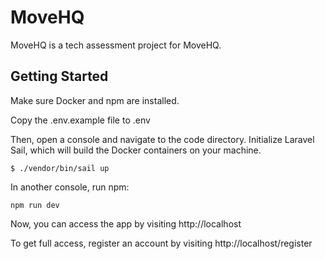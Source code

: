 # MoveHQ

MoveHQ is a tech assessment project for MoveHQ.

## Getting Started

Make sure Docker and npm are installed.

Copy the .env.example file to .env

Then, open a console and navigate to the code directory.  Initialize Laravel Sail, which will build the Docker containers on your machine.

`
$ ./vendor/bin/sail up
`

In another console, run npm:

`npm run dev`

Now, you can access the app by visiting http://localhost

To get full access, register an account by visiting http://localhost/register


